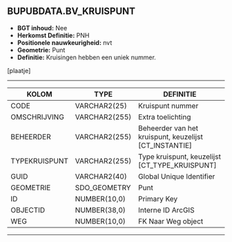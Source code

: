 ﻿## BUPUBDATA.BV_KRUISPUNT


* __BGT inhoud:__ Nee
* __Herkomst Definitie:__ PNH
* __Positionele nauwkeurigheid:__ nvt
* __Geometrie:__ Punt
* __Definitie:__ Kruisingen hebben een uniek nummer.

[plaatje]

***

|KOLOM                               |TYPE              |DEFINITIE|
|------                              |----              |-----    |
|CODE                                |VARCHAR2(25)      |Kruispunt nummer|
|OMSCHRIJVING                        |VARCHAR2(255)     |Extra toelichting|
|BEHEERDER                           |VARCHAR2(255)     |Beheerder van het kruispunt, keuzelijst [CT_INSTANTIE]|
|TYPEKRUISPUNT                       |VARCHAR2(255)     |Type kruispunt, keuzelijst [CT_TYPE_KRUISPUNT]|
|GUID                                |VARCHAR2(40)      |Global Unique Identifier|
|GEOMETRIE                           |SDO_GEOMETRY      |Punt|
|ID                                  |NUMBER(10,0)      |Primary Key|
|OBJECTID                            |NUMBER(38,0)      |Interne ID ArcGIS|
|WEG                                 |NUMBER(10,0)      |FK Naar Weg object|

***
